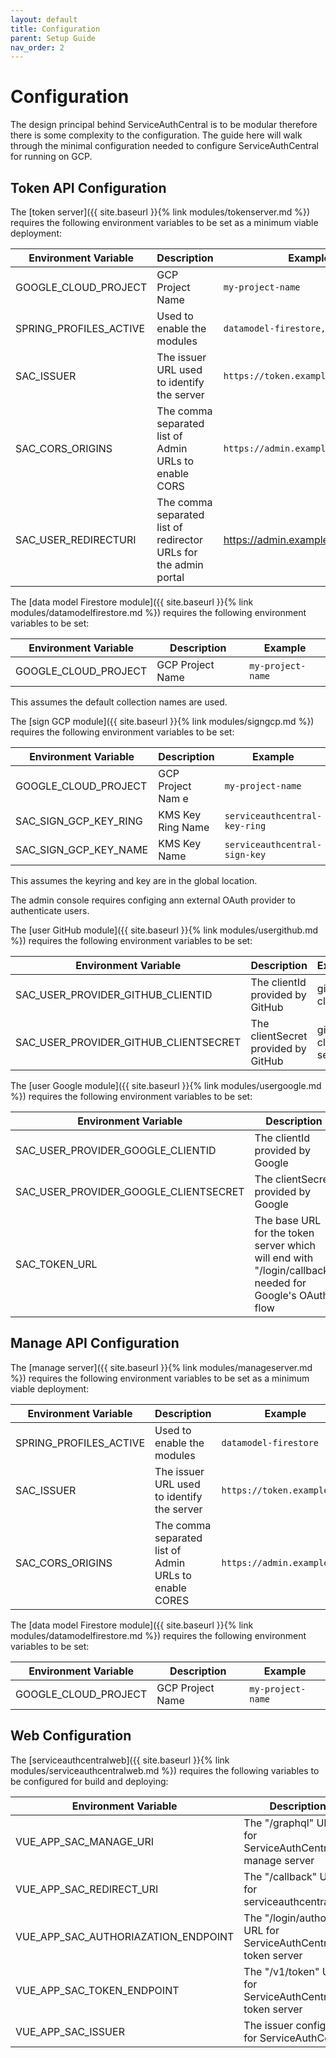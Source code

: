 ```yaml
---
layout: default
title: Configuration
parent: Setup Guide
nav_order: 2
---
```


# Configuration

The design principal behind ServiceAuthCentral is to be modular therefore there is some complexity to the configuration.  The guide here will walk through the minimal configuration needed to configure ServiceAuthCentral for running on GCP.

## Token API Configuration

The [token server]({{ site.baseurl }}{% link modules/tokenserver.md %}) requires the following environment variables to be set as a minimum viable deployment:


| Environment Variable   | Description                                                      | Example                            |
| ---------------------- | ---------------------------------------------------------------- | ---------------------------------- |
| GOOGLE_CLOUD_PROJECT   | GCP Project Name                                                 | `my-project-name`                  |
| SPRING_PROFILES_ACTIVE | Used to enable the modules                                       | `datamodel-firestore,sign-gcp`     |
| SAC_ISSUER             | The issuer URL used to identify the server                       | `https://token.example.com`        |
| SAC_CORS_ORIGINS       | The comma separated list of Admin URLs to enable CORS            | `https://admin.example.com`        |
| SAC_USER_REDIRECTURI   | The comma separated list of redirector URLs for the admin portal | https://admin.example.com/callback |

The [data model Firestore module]({{ site.baseurl }}{% link modules/datamodelfirestore.md %}) requires the following environment variables to be set:

| Environment Variable   | Description      | Example           |
| ---------------------- | ---------------- | ----------------- |
| GOOGLE_CLOUD_PROJECT   | GCP Project Name | `my-project-name` |

This assumes the default collection names are used.

The [sign GCP module]({{ site.baseurl }}{% link modules/signgcp.md %}) requires the following environment variables to be set:

| Environment Variable   | Description       | Example                       |
| ---------------------- | ----------------- | ----------------------------- |
| GOOGLE_CLOUD_PROJECT   | GCP Project Nam e | `my-project-name`             |
| SAC_SIGN_GCP_KEY_RING  | KMS Key Ring Name | `serviceauthcentral-key-ring` |
| SAC_SIGN_GCP_KEY_NAME  | KMS Key Name      | `serviceauthcentral-sign-key` |

This assumes the keyring and key are in the global location.

The admin console requires configing ann external OAuth provider to authenticate users.

The [user GitHub module]({{ site.baseurl }}{% link modules/usergithub.md %}) requires the following environment variables to be set:

| Environment Variable                  | Description                         | Example              |
| ------------------------------------- | ----------------------------------- | -------------------- |
| SAC_USER_PROVIDER_GITHUB_CLIENTID     | The clientId provided by GitHub     | github-client-id     |
| SAC_USER_PROVIDER_GITHUB_CLIENTSECRET | The clientSecret provided by GitHub | github-client-secret |

The [user Google module]({{ site.baseurl }}{% link modules/usergoogle.md %}) requires the following environment variables to be set:

| Environment Variable                  | Description                                                                                            | Example                   |
| ------------------------------------- | ------------------------------------------------------------------------------------------------------ | ------------------------- |
| SAC_USER_PROVIDER_GOOGLE_CLIENTID     | The clientId provided by Google                                                                        | google-client-id          |
| SAC_USER_PROVIDER_GOOGLE_CLIENTSECRET | The clientSecret provided by Google                                                                    | google-client-secret      |
| SAC_TOKEN_URL                         | The base URL for the token server which will end with "/login/callback" needed for Google's OAuth flow | https://token.example.com |

## Manage API Configuration

The [manage server]({{ site.baseurl }}{% link modules/manageserver.md %}) requires the following environment variables to be set as a minimum viable deployment:

| Environment Variable   | Description                                            | Example                     |
| ---------------------- | ------------------------------------------------------ | --------------------------- |
| SPRING_PROFILES_ACTIVE | Used to enable the modules                             | `datamodel-firestore`       |
| SAC_ISSUER             | The issuer URL used to identify the server             | `https://token.example.com` |
| SAC_CORS_ORIGINS       | The comma separated list of Admin URLs to enable CORES | `https://admin.example.com` |

The [data model Firestore module]({{ site.baseurl }}{% link modules/datamodelfirestore.md %}) requires the following environment variables to be set:

| Environment Variable   | Description      | Example           |
| ---------------------- | ---------------- | ----------------- |
| GOOGLE_CLOUD_PROJECT   | GCP Project Name | `my-project-name` |

## Web Configuration

The [serviceauthcentralweb]({{ site.baseurl }}{% link modules/serviceauthcentralweb.md %}) requires the following variables to be configured for build and deploying:

| Environment Variable                | Description                                                      |
| ----------------------------------- | ---------------------------------------------------------------- |
| VUE_APP_SAC_MANAGE_URI              | The "/graphql" URL for ServiceAuthCentral's manage server        |
| VUE_APP_SAC_REDIRECT_URI            | The "/callback" URL for serviceauthcentralweb                    |
| VUE_APP_SAC_AUTHORIAZATION_ENDPOINT | The "/login/authorize" URL for ServiceAuthCentral's token server |
| VUE_APP_SAC_TOKEN_ENDPOINT          | The "/v1/token" URL for ServiceAuthCentral's token server        |
| VUE_APP_SAC_ISSUER                  | The issuer configured for ServiceAuthCentral                     |